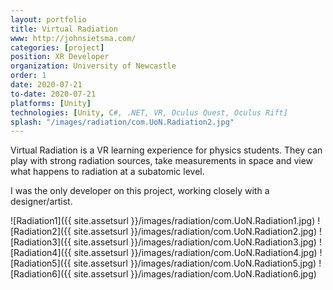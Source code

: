 ```yaml
---
layout: portfolio
title: Virtual Radiation
www: http://johnsietsma.com/
categories: [project]
position: XR Developer
organization: University of Newcastle
order: 1
date: 2020-07-21
to-date: 2020-07-21
platforms: [Unity]
technologies: [Unity, C#, .NET, VR, Oculus Quest, Oculus Rift]
splash: "/images/radiation/com.UoN.Radiation2.jpg"
---
```


Virtual Radiation is a VR learning experience for physics students. They can play with strong radiation sources, take measurements in space and view what happens to radiation at a subatomic level.

I was the only developer on this project, working closely with a designer/artist.

![Radiation1]({{ site.assetsurl }}/images/radiation/com.UoN.Radiation1.jpg)
![Radiation2]({{ site.assetsurl }}/images/radiation/com.UoN.Radiation2.jpg)
![Radiation3]({{ site.assetsurl }}/images/radiation/com.UoN.Radiation3.jpg)
![Radiation4]({{ site.assetsurl }}/images/radiation/com.UoN.Radiation4.jpg)
![Radiation5]({{ site.assetsurl }}/images/radiation/com.UoN.Radiation5.jpg)
![Radiation6]({{ site.assetsurl }}/images/radiation/com.UoN.Radiation6.jpg)
